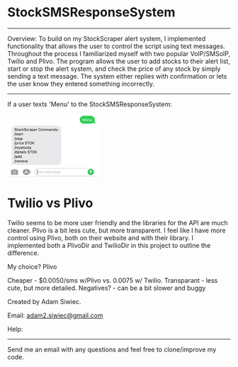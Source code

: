 # StockSMSResponseSystem
***************************************************
Overview: To build on my StockScraper alert system, I implemented functionality that allows the user to control the script using text messages. Throughout the process I familiarized myself with two popular VoIP/SMSoIP, Twilio and Plivo. The program allows the user to add stocks to their alert list, start or stop the alert system, and check
the price of any stock by simply sending a text message. The system either replies with confirmation or lets the user know they entered something incorrectly. 
***************************************************

If a user texts 'Menu' to the StockSMSResponseSystem:

![alt text](https://github.com/adamsiwiec1/StockSMSResponseSystem/blob/master/etc/StockSMSResponse2.png?raw=true)


# Twilio vs Plivo
Twilio seems to be more user friendly and the libraries for the API are much cleaner. Plivo is a bit less cute, but more transparent. I feel like I have more control using Plivo, both on their website and with their library. I implemented both a PlivoDir and TwilioDir in this project to outline the difference. 

My choice? Plivo

Cheaper - $0.0050/sms w/Plivo vs. 0.0075 w/ Twilio.
Transparant - less cute, but more detailed. 
Negatives? - can be a bit slower and buggy

Created by Adam Siwiec.

Email: adam2.siwiec@gmail.com

Help:
**************************************************
Send me an email with any questions and feel free to clone/improve my code. 
